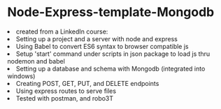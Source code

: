 # Node-Express-template-Mongodb
<li> created from a LinkedIn course:
<li>Setting up a project and a server with node and express
<li>Using Babel to convert ES6 syntax to browser compatible js 
<li>Setup 'start' command under scripts in json package to load js thru nodemon and babel 
<li>Setting up a database and schema with Mongodb (integrated into windows)
<li>Creating POST, GET, PUT, and DELETE endpoints 
<li>Using express routes to serve files
<li>Tested with postman, and robo3T
